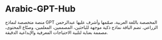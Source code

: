 # Arabic-GPT-Hub
منصة متخصصة لنماذج GPT المخصصة باللغة العربية، صمّمها وأشرف عليها عبدالرحمن الزراعي. تضم الباقة نماذج ذكية موجهة للباحثين، المصممين، المعلمين، وصنّاع المحتوى، مصممة بعناية لتلبية الاحتياجات المعرفية والإبداعية الدقيقة.  
